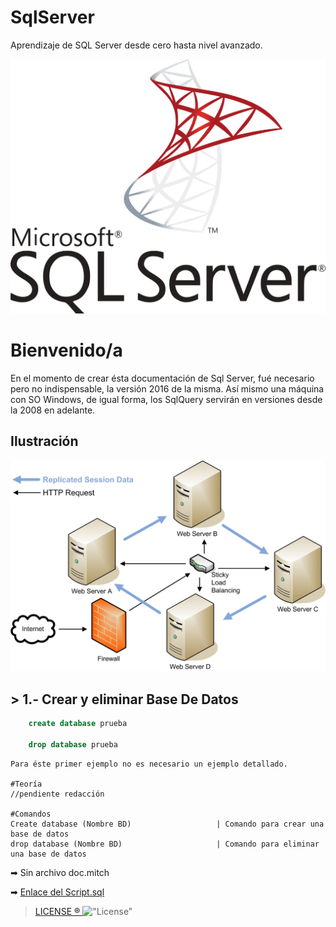# SqlServer
Aprendizaje de SQL Server desde cero hasta nivel avanzado.

![SqlServer](Data/1.svg)
# Bienvenido/a

En el momento de crear ésta documentación de Sql Server, fué necesario pero no indispensable, la versión 2016 de la misma. Así mismo una máquina con SO Windows, de igual forma, los SqlQuery servirán en versiones desde la 2008 en adelante.

## Ilustración
![ils](Data/2.gif)

## > 1.- Crear y eliminar Base De Datos
``` SQL
    create database prueba

    drop database prueba
```

~~~
Para éste primer ejemplo no es necesario un ejemplo detallado.

#Teoría
//pendiente redacción

#Comandos
Create database (Nombre BD)                   | Comando para crear una base de datos
drop database (Nombre BD)                     | Comando para eliminar una base de datos
~~~
➡ Sin archivo doc.mitch

➡ [Enlace del Script.sql](1_CrearEliminarDataBase/1.sql)



> [LICENSE ® ](https://opensource.org/licenses/MIT) 
!["License"](https://opensource.org/files/osi_keyhole_300X300_90ppi_0.png)
